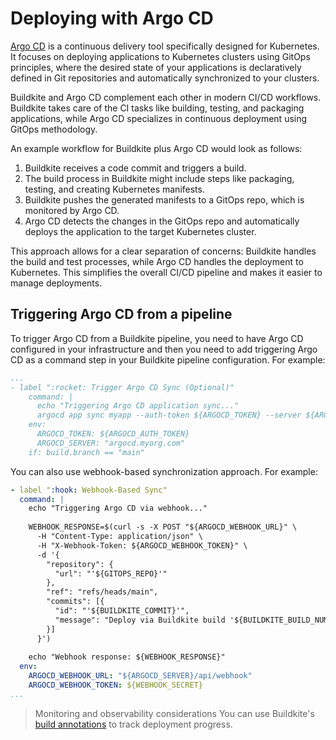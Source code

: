 # Deploying with Argo CD

[Argo CD](https://argoproj.github.io/cd/) is a continuous delivery tool specifically designed for Kubernetes. It focuses on deploying applications to Kubernetes clusters using GitOps principles, where the desired state of your applications is declaratively defined in Git repositories and automatically synchronized to your clusters.

Buildkite and Argo CD complement each other in modern CI/CD workflows. Buildkite takes care of the CI tasks like building, testing, and packaging applications, while Argo CD specializes in continuous deployment using GitOps methodology.

An example workflow for Buildkite plus Argo CD would look as follows:

1. Buildkite receives a code commit and triggers a build. 
1. The build process in Buildkite might include steps like packaging, testing, and creating Kubernetes manifests. 
1. Buildkite pushes the generated manifests to a GitOps repo, which is monitored by Argo CD. 
1. Argo CD detects the changes in the GitOps repo and automatically deploys the application to the target Kubernetes cluster. 

This approach allows for a clear separation of concerns: Buildkite handles the build and test processes, while Argo CD handles the deployment to Kubernetes. This simplifies the overall CI/CD pipeline and makes it easier to manage deployments. 

## Triggering Argo CD from a pipeline

To trigger Argo CD from a Buildkite pipeline, you need to have Argo CD configured in your infrastructure and then you need to add triggering Argo CD as a command step in your Buildkite pipeline configuration. For example:

```yaml
...
- label ":rocket: Trigger Argo CD Sync (Optional)"
    command: |
      echo "Triggering Argo CD application sync..."
      argocd app sync myapp --auth-token ${ARGOCD_TOKEN} --server ${ARGOCD_SERVER}
    env:
      ARGOCD_TOKEN: ${ARGOCD_AUTH_TOKEN}
      ARGOCD_SERVER: "argocd.myorg.com"
    if: build.branch == "main"
```

You can also use webhook-based synchronization approach. For example:

```yaml
- label ":hook: Webhook-Based Sync"
  command: |
    echo "Triggering Argo CD via webhook..."
    
    WEBHOOK_RESPONSE=$(curl -s -X POST "${ARGOCD_WEBHOOK_URL}" \
      -H "Content-Type: application/json" \
      -H "X-Webhook-Token: ${ARGOCD_WEBHOOK_TOKEN}" \
      -d '{
        "repository": {
          "url": "'${GITOPS_REPO}'"
        },
        "ref": "refs/heads/main",
        "commits": [{
          "id": "'${BUILDKITE_COMMIT}'",
          "message": "Deploy via Buildkite build '${BUILDKITE_BUILD_NUMBER}'"
        }]
      }')
    
    echo "Webhook response: ${WEBHOOK_RESPONSE}"
  env:
    ARGOCD_WEBHOOK_URL: "${ARGOCD_SERVER}/api/webhook"
    ARGOCD_WEBHOOK_TOKEN: ${WEBHOOK_SECRET}
...
```

> Monitoring and observability considerations 
> You can use Buildkite's [build annotations](/docs/agent/v3/cli-annotate) to track deployment progress. 
